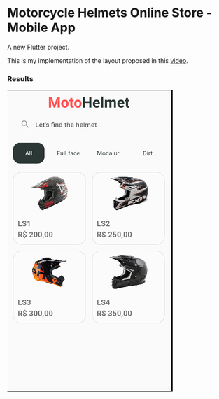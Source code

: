 # Motorcycle Helmets Online Store - Mobile App

A new Flutter project.

This is my implementation of the layout proposed in this [video](https://www.youtube.com/watch?v=q7gzs2NZ13Q&ab_channel=FlutterBucket).

### Results

![Image Android](assets/project_images/print.png)
